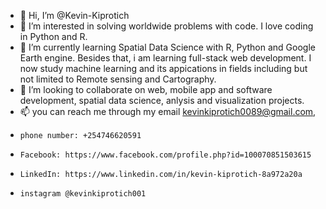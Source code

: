 - 👋 Hi, I’m @Kevin-Kiprotich
- 👀 I’m interested in solving worldwide problems with code. I love coding in Python and R.
- 🌱 I’m currently learning Spatial Data Science with R, Python and Google Earth engine.
      Besides that, i am learning full-stack web development.
      I now study machine learning and its appications in fields including but not limited to Remote sensing and Cartography.
- 💞️ I’m looking to collaborate on web, mobile app and software development, spatial data science, anlysis and visualization projects.
- 📫 you can reach me through my email kevinkiprotich0089@gmail.com, 
-     phone number: +254746620591
-     Facebook: https://www.facebook.com/profile.php?id=100070851503615
-     LinkedIn: https://www.linkedin.com/in/kevin-kiprotich-8a972a20a
-     instagram @kevinkiprotich001
 
